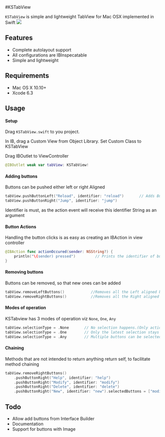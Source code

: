 #KSTabView

`KSTabView` is simple and lightweight TabView for Mac OSX implemented in Swift
![](./demo.png)

## Features
- Complete autolayout support
- All configurations are IBInspecatable
- Simple and lightweight

## Requirements
- Mac OS X 10.10+
- Xcode 6.3

## Usage
#### Setup
Drag `KSTabView.swift` to you project.

In IB, drag a Custom View from Object Library. Set Custom Class to KSTabView

Drag IBOutlet to ViewController
```swift
@IBOutlet weak var tabView: KSTabView!
```
#### Adding buttons
Buttons can be pushed either left or right Aligned
```swift
tabView.pushButtonLeft("Reload", identifier: "reload")       // Adds Button with title "Reload" and identifier "reload" aligned Left
tabView.pushButtonRight("Jump", identifier: "jump")
```
Identifier is must, as the action event will receive this identifier String as an argument

#### Button Actions
Handling the button clicks is as easy as creating an IBAction in view controller
```swift
@IBAction func actionOccured(sender: NSString?) {
    println("\(sender) pressed")         // Prints the identifier of button that is clicked
}

```
#### Removing buttons
Buttons can be removed, so that new ones can be added
```swift
tabView.removeLeftButtons()            //Removes all the Left aligned buttons
tabView.removeRightButtons()           //Removes all the Right aligned buttons
```
#### Modes of operation
KSTabview has 3 modes of operation viz `None`, `One`, `Any`
```swift
tabView.selectionType = .None       // No selection happens.(Only action triggers)
tabView.selectionType = .One        // Only the latest selection stays
tabView.selectionType = .Any        // Multiple buttons can be selected
```
#### Chaining
Methods that are not intended to return anything return self, to facilitate method chaining
```swift
tabView.removeRightButtons()
    .pushButtonRight("Help", identifier: "help")
    .pushButtonRight("Modify", identifier: "modify")
    .pushButtonRight("Delete", identifier: "delete")
    .pushButtonRight("New", identifier: "new").selectedButtons = ["modify"]
```
## Todo
- Allow add buttons from Interface Builder
- Documentation
- Support for buttons with Image
